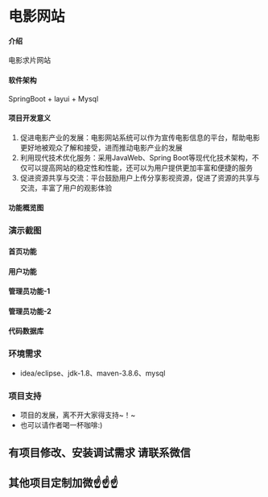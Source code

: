 # 电影网站

#### 介绍
电影求片网站

#### 软件架构
SpringBoot + layui + Mysql



#### 项目开发意义

1.  促进电影产业的发展：电影网站系统可以作为宣传电影信息的平台，帮助电影更好地被观众了解和接受，进而推动电影产业的发展
2.  利用现代技术优化服务：采用JavaWeb、Spring Boot等现代化技术架构，不仅可以提高网站的稳定性和性能，还可以为用户提供更加丰富和便捷的服务
3.  促进资源共享与交流：平台鼓励用户上传分享影视资源，促进了资源的共享与交流，丰富了用户的观影体验


#### 功能概览图


### 演示截图
#### 首页功能


#### 用户功能


#### 管理员功能-1


#### 管理员功能-2


#### 代码数据库


### 环境需求
- idea/eclipse、jdk-1.8、maven-3.8.6、mysql

### 项目支持
- 项目的发展，离不开大家得支持~！~
- 也可以请作者喝一杯咖啡:)


## 有项目修改、安装调试需求 请联系微信


## 其他项目定制加微☝☝☝


